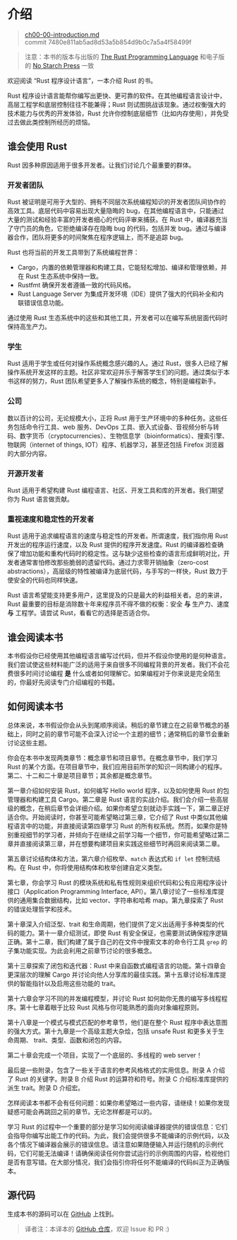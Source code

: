 # 介绍

> [ch00-00-introduction.md](https://github.com/rust-lang/book/blob/master/second-edition/src/ch00-00-introduction.md)
> <br>
> commit 7480e811ab5ad8d53a5b854d9b0c7a5a4f58499f

> 注意：本书的版本与出版的 [The Rust Programming Language][nsprust] 
> 和电子版的 [No Starch Press][nsp] 一致

[nsprust]: https://nostarch.com/rust
[nsp]: https://nostarch.com/

欢迎阅读 “Rust 程序设计语言”，一本介绍 Rust 的书。

Rust 程序设计语言能帮你编写出更快、更可靠的软件。在其他编程语言设计中，高层工程学和底层控制往往不能兼得；Rust 则试图挑战该现象。通过权衡强大的技术能力与优秀的开发体验，Rust 允许你控制底层细节（比如内存使用），并免受过去做此类控制所经历的烦恼。

## 谁会使用 Rust

Rust 因多种原因适用于很多开发者。让我们讨论几个最重要的群体。

### 开发者团队

Rust 被证明是可用于大型的、拥有不同层次系统编程知识的开发者团队间协作的高效工具。底层代码中容易出现大量隐晦的 bug，在其他编程语言中，只能通过大量的测试和经验丰富的开发者细心的代码评审来捕获。在 Rust 中，编译器充当了守门员的角色，它拒绝编译存在隐晦 bug 的代码，包括并发 bug。通过与编译器合作，团队将更多的时间聚焦在程序逻辑上，而不是追踪 bug。

Rust 也将当前的开发工具带到了系统编程世界：

* Cargo，内置的依赖管理器和构建工具，它能轻松增加、编译和管理依赖，并在 Rust 生态系统中保持一致。
* Rustfmt 确保开发者遵循一致的代码风格。
* Rust Language Server 为集成开发环境（IDE）提供了强大的代码补全和内联错误信息功能。

通过使用 Rust 生态系统中的这些和其他工具，开发者可以在编写系统层面代码时保持高生产力。

### 学生

Rust 适用于学生或任何对操作系统概念感兴趣的人。通过 Rust，很多人已经了解操作系统开发这样的主题。社区非常欢迎并乐于解答学生们的问题。通过类似于本书这样的努力，Rust 团队希望更多人了解操作系统的概念，特别是编程新手。

### 公司

数以百计的公司，无论规模大小，正将 Rust 用于生产环境中的多种任务。这些任务包括命令行工具、web 服务、DevOps 工具、嵌入式设备、音视频分析与转码、数字货币（cryptocurrencies）、生物信息学（bioinformatics）、搜索引擎、物联网（internet of things, IOT）程序、机器学习，甚至还包括 Firefox 浏览器的大部分内容。

### 开源开发者

Rust 适用于希望构建 Rust 编程语言、社区、开发工具和库的开发者。我们期望你为 Rust 语言做贡献。

### 重视速度和稳定性的开发者

Rust 适用于追求编程语言的速度与稳定性的开发者。所谓速度，我们指你用 Rust 开发出的程序运行速度，以及 Rust 提供的程序开发速度。Rust 的编译器检查确保了增加功能和重构代码时的稳定性。这与缺少这些检查的语言形成鲜明对比，开发者通常害怕修改那些脆弱的遗留代码。通过力求零开销抽象（zero-cost abstractions），高层级的特性被编译为底层代码，与手写的一样快，Rust 致力于使安全的代码也同样快速。

Rust 语言希望能支持更多用户，这里提及的只是最大的利益相关者。总的来讲，Rust 最重要的目标是消除数十年来程序员不得不做的权衡：安全 **与** 生产力、速度 **与** 工程学。请尝试 Rust，看看它的选择是否适合你。

## 谁会阅读本书

本书假设你已经使用其他编程语言编写过代码，但并不假设你使用的是何种语言。我们尝试使这些材料能广泛的适用于来自很多不同编程背景的开发者。我们不会花费很多时间讨论编程 **是** 什么或者如何理解它。如果编程对于你来说是完全陌生的，你最好先阅读专门介绍编程的书籍。

## 如何阅读本书

总体来说，本书假设你会从头到尾顺序阅读。稍后的章节建立在之前章节概念的基础上，同时之前的章节可能不会深入讨论一个主题的细节；通常稍后的章节会重新讨论这些主题。

你会在本书中发现两类章节：概念章节和项目章节。在概念章节中，我们学习 Rust 的某个方面。在项目章节中，我们应用目前所学的知识一同构建小的程序。第二、十二和二十章是项目章节；其余都是概念章节。

第一章介绍如何安装 Rust，如何编写 Hello world 程序，以及如何使用 Rust 的包管理器和构建工具 Cargo。第二章是 Rust 语言的实战介绍。我们会介绍一些高层级的概念，在稍后章节会详细介绍。如果你希望立刻就动手实践一下，第二章正好适合你。开始阅读时，你甚至可能希望略过第三章，它介绍了 Rust 中类似其他编程语言中的功能，并直接阅读第四章学习 Rust 的所有权系统。然而，如果你是特别重视细节的学习者，并倾向于在继续之前学习每一个细节，你可能希望略过第二章并直接阅读第三章，并在想要构建项目来实践这些细节时再回来阅读第二章。

第五章讨论结构体和方法，第六章介绍枚举、`match` 表达式和 `if let` 控制流结构。在 Rust 中，你将使用结构体和枚举创建自定义类型。

第七章，你会学习 Rust 的模块系统和私有性规则来组织代码和公有应用程序设计接口（Application Programming Interface, API）。第八章讨论了一些标准库提供的通用集合数据结构，比如 vector、字符串和哈希 map。第九章探索了 Rust 的错误处理哲学和技术。

第十章深入介绍泛型、trait 和生命周期，他们提供了定义出适用于多种类型的代码的能力。第十一章介绍测试，即使 Rust 有安全保证，也需要测试确保程序逻辑正确。第十二章，我们构建了属于自己的在文件中搜索文本的命令行工具 `grep` 的子集功能实现。为此会利用之前章节讨论的很多概念。

第十三章探索了闭包和迭代器：Rust 中来自函数式编程语言的功能。第十四章会更深层次的理解 Cargo 并讨论向他人分享库的最佳实践。第十五章讨论标准库提供的智能指针以及启用这些功能的 trait。

第十六章会学习不同的并发编程模型，并讨论 Rust 如何助你无畏的编写多线程程序。第十七章着眼于比较 Rust 风格与你可能熟悉的面向对象编程原则。

第十八章是一个模式与模式匹配的参考章节，他们是在整个 Rust 程序中表达意图的强大方式。第十九章是一个高级主题大杂烩，包括 unsafe Rust 和更多关于生命周期、 trait、类型、函数和闭包的内容。

第二十章会完成一个项目，实现了一个底层的、多线程的 web server！

最后是一些附录，包含了一些关于语言的参考风格格式的实用信息。附录 A 介绍了 Rust 的关键字。附录 B 介绍 Rust 的运算符和符号。附录 C 介绍标准库提供的派生 trait。附录 D 介绍宏。

怎样阅读本书都不会有任何问题：如果你希望略过一些内容，请继续！如果你发现疑惑可能会再跳回之前的章节。无论怎样都是可以的。

学习 Rust 的过程中一个重要的部分是学习如何阅读编译器提供的错误信息：它们会指导你编写出能工作的代码。为此，我们会提供很多不能编译的示例代码，以及各个情况下编译器会展示的错误信息。请注意如果随便输入并运行随机的示例代码，它们可能无法编译！请确保阅读任何你尝试运行的示例周围的内容，检视他们是否有意写错。在大部分情况，我们会指引你将任何不能编译的代码纠正为正确版本。

## 源代码

生成本书的源码可以在 [GitHub][book] 上找到。

[book]: https://github.com/rust-lang/book/tree/master/second-edition/src

> 译者注：本译本的 [GitHub 仓库][trpl-zh-cn]，欢迎 Issue 和 PR :)

[trpl-zh-cn]: https://github.com/KaiserY/trpl-zh-cn
